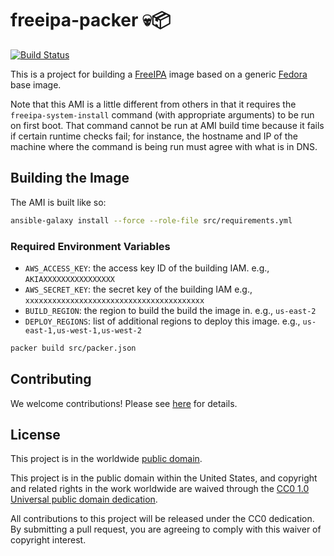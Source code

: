 # freeipa-packer 💀📦 #

[![Build Status](https://travis-ci.com/cisagov/freeipa-packer.svg?branch=develop)](https://travis-ci.com/cisagov/freeipa-packer)

This is a project for building a [FreeIPA](https://www.freeipa.org)
image based on a generic [Fedora](https://getfedora.org/) base image.

Note that this AMI is a little different from others in that it
requires the `freeipa-system-install` command (with appropriate
arguments) to be run on first boot.  That command cannot be run at AMI
build time because it fails if certain runtime checks fail; for
instance, the hostname and IP of the machine where the command is
being run must agree with what is in DNS.

## Building the Image ##

The AMI is built like so:

```bash
ansible-galaxy install --force --role-file src/requirements.yml
```

### Required Environment Variables ###

- `AWS_ACCESS_KEY`: the access key ID of the building IAM. e.g., `AKIAXXXXXXXXXXXXXXXX`
- `AWS_SECRET_KEY`: the secret key of the building IAM e.g., `xxxxxxxxxxxxxxxxxxxxxxxxxxxxxxxxxxxxxxxx`
- `BUILD_REGION`: the region to build the build the image in.  e.g., `us-east-2`
- `DEPLOY_REGIONS`: list of additional regions to deploy this image. e.g., `us-east-1,us-west-1,us-west-2`

```bash
packer build src/packer.json
```

## Contributing ##

We welcome contributions!  Please see [here](CONTRIBUTING.md) for
details.

## License ##

This project is in the worldwide [public domain](LICENSE).

This project is in the public domain within the United States, and
copyright and related rights in the work worldwide are waived through
the [CC0 1.0 Universal public domain
dedication](https://creativecommons.org/publicdomain/zero/1.0/).

All contributions to this project will be released under the CC0
dedication. By submitting a pull request, you are agreeing to comply
with this waiver of copyright interest.
